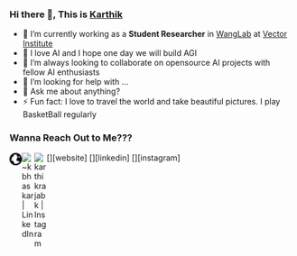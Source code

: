 ### Hi there 👋, This is [Karthik](https://www.kbhaskar.com/)


- 🔭 I’m currently working as a **Student Researcher** in [WangLab](https://wanglab.ml/) at [Vector Institute](https://vectorinstitute.ai/)
- 🌱 I love AI and I hope one day we will build AGI
- 👯 I’m always looking to collaborate on opensource AI projects with fellow AI enthusiasts
- 🤔 I’m looking for help with ...
- 💬 Ask me about anything?
- ⚡ Fun fact: I love to travel the world and take beautiful pictures. I play BasketBall regularly

### Wanna Reach Out to Me???

[<img align="left" alt="kbhaskar.com" width="22px" src="https://raw.githubusercontent.com/iconic/open-iconic/master/svg/globe.svg" />][website]
[<img align="left" alt="~kbhaskar | LinkedIn" width="22px" src="https://cdn.jsdelivr.net/npm/simple-icons@v3/icons/linkedin.svg" />][linkedin]
[<img align="left" alt="karthikrajabk | Instagram" width="22px" src="https://cdn.jsdelivr.net/npm/simple-icons@v3/icons/instagram.svg" />][instagram]
